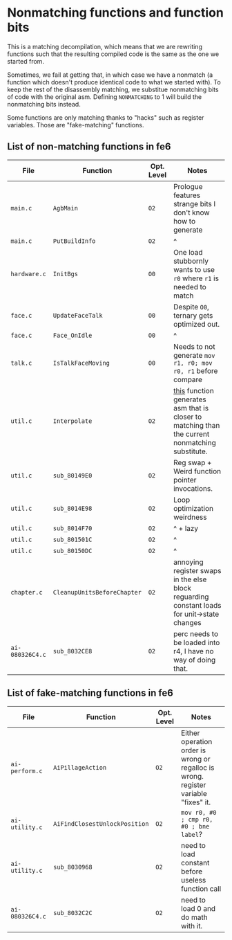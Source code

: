 
# Nonmatching functions and function bits

This is a matching decompilation, which means that we are rewriting functions such that the resulting compiled code is the same as the one we started from.

Sometimes, we fail at getting that, in which case we have a nonmatch (a function which doesn't produce identical code to what we started with). To keep the rest of the disassembly matching, we substitue nonmatching bits of code with the original asm. Defining `NONMATCHING` to 1 will build the nonmatching bits instead.

Some functions are only matching thanks to "hacks" such as register variables. Those are "fake-matching" functions.

## List of non-matching functions in fe6

| File         | Function           | Opt. Level | Notes
| ------------ | ------------------ | ---------- | -----
| `main.c`     | `AgbMain`          | `O2`       | Prologue features strange bits I don't know how to generate
| `main.c`     | `PutBuildInfo`     | `O2`       | ^
| `hardware.c` | `InitBgs`          | `O0`       | One load stubbornly wants to use `r0` where `r1` is needed to match
| `face.c`     | `UpdateFaceTalk`   | `O0`       | Despite `O0`, ternary gets optimized out.
| `face.c`     | `Face_OnIdle`      | `O0`       | ^
| `talk.c`     | `IsTalkFaceMoving` | `O0`       | Needs to not generate `mov r1, r0; mov r0, r1` before compare
| `util.c`     | `Interpolate` | `O2` | [this](https://agbcc.karathan.at/#z:OYLghAFBqd5QCxAYwPYBMCmBRdBLAF1QCcAaPECAM1QDsCBlZAQwBtMQBGAOgAYB2ACwBOAKyCATAGZhsucIAcpAFZdSrZrVAB9XclIBnVAFdiyDgHIApLwCCeegGoAIngBuEBwVKOvASispACEbW1CvRwNjACNtBV5OYIlBTycDBGYAB0wfCNZUXKcEPEKCRwAPUsdMWnQAuyt%2BEIbeYQjaYwBbQOaw1ojicp7Qkf6qRwga9EdA51nHXnq%2B4RthYkwCU1pHYuGW5YMAd0JkBAn0rMwl1cbe0eEWA0wFkHvVjs6ZqWcJ4scAWkc%2BT8jgAVBU9stVutNsRtvkZhIgi53BAPj4pgFgqNlo9npxXi0Vq0Pl8fuUwRVKRA/oDgZCbq0YVsgahEcjXB50dVapTMQyiXjHBJCVCSV0yVTwRTpdTaaysXcidCNiyEVYkSiuV0MbzwVM%2BbVFTjVkKpKLGcJSfMZVK7baaXgAQqBWK1qq4az2Vq0TqedN9Xr/Ya6q7Tcwno5BBbWtCKfMDYChtjleLPvNBpTM%2BDHc76Sm%2Bm7mZ71Zrc3TUCDAZzfZ1dQH/cb9uHI6IY8S1vHvsGkwKO9bu9nHEOh%2BWXQW3kyPfC2RrkWPgc6a9yDYGG/yJ8r%2BHNm1PYdteAzt6ELH51CALKILKRaBfeNfUBeAMKRExmZ4aqSca8EO%2Bns8ANYgKIvDnhYgjXreFj3qQj4WNeBggKBv7QaepBwLASBoJ0mR4OwZAUBA2G4fhIDMMA0TIPoVB4QQmDEIhEDRH%2BpDRA4zDEAAnhe36kNhnQ1AQADytCsNxqGkFgnSaMA7Asfg6zIAQ7iYIhEmYOUmDIMYdE8deXiYKwenqHg0TEBxnFPhgli8QQxB4J0elnhoWggLo2j6KwpmIZAZ6oJkyl0Gp/ydAQCBdNE/wGcQhwkABAJCRIAJUAgGn/BGnQIW%2B5hcM5F5XjeLFweRlHII4Ey4IQJCIl%2BPhWTheH0TVnAgk%2BP5/n4gHAaBRngZBRUXghSGkCh96dWBEj9RJcHtah41uPRBh4HQICCEAA%3D%3D) function generates asm that is closer to matching than the current nonmatching substitute.
| `util.c`     | `sub_80149E0` | `O2` | Reg swap + Weird function pointer invocations.
| `util.c`     | `sub_8014E98` | `O2` | Loop optimization weirdness
| `util.c`     | `sub_8014F70` | `O2` | ^ + lazy
| `util.c`     | `sub_801501C` | `O2` | ^
| `util.c`     | `sub_80150DC` | `O2` | ^
| `chapter.c`  | `CleanupUnitsBeforeChapter` | `O2` | annoying register swaps in the else block reguarding constant loads for unit->state changes
| `ai-080326C4.c` | `sub_8032CE8` | `O2` | perc needs to be loaded into r4, I have no way of doing that.

## List of fake-matching functions in fe6

| File           | Function          | Opt. Level | Notes
| -------------- | ----------------- | ---------- | -----
| `ai-perform.c` | `AiPillageAction` | `O2` | Either operation order is wrong or regalloc is wrong. register variable "fixes" it.
| `ai-utility.c` | `AiFindClosestUnlockPosition` | `O2` | `mov r0, #0 ; cmp r0, #0 ; bne label`?
| `ai-utility.c` | `sub_8030968` | `O2` | need to load constant before useless function call
| `ai-080326C4.c` | `sub_8032C2C` | `O2` | need to load 0 and do math with it.
